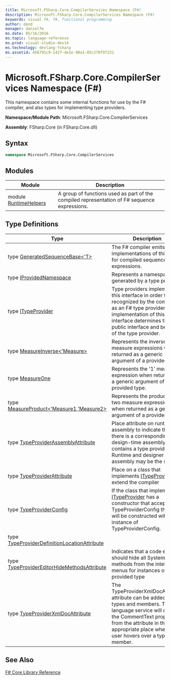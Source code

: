 ```yaml
---
title: Microsoft.FSharp.Core.CompilerServices Namespace (F#)
description: Microsoft.FSharp.Core.CompilerServices Namespace (F#)
keywords: visual f#, f#, functional programming
author: dend
manager: danielfe
ms.date: 05/16/2016
ms.topic: language-reference
ms.prod: visual-studio-dev14
ms.technology: devlang-fsharp
ms.assetid: 456791c9-1427-4e1e-98a1-05c270f9f231
---
```


# Microsoft.FSharp.Core.CompilerServices Namespace (F#)

This namespace contains some internal functions for use by the F# compiler, and also types for implementing type providers.

**Namespace/Module Path**: Microsoft.FSharp.Core.CompilerServices

**Assembly**: FSharp.Core (in FSharp.Core.dll)


## Syntax

```fsharp
namespace Microsoft.FSharp.Core.CompilerServices
```

## Modules

|Module|Description|
|------|-----------|
|module [RuntimeHelpers](https://msdn.microsoft.com/library/ffa754d5-6efd-4ff3-858b-4d3eb9f0e121)|A group of functions used as part of the compiled representation of F# sequence expressions.|

## Type Definitions

|Type|Description|
|----|-----------|
|type [GeneratedSequenceBase&lt;'T&gt;](https://msdn.microsoft.com/library/5a3e7bd5-1414-4eeb-9b5c-7c17e6401556)|The F# compiler emits implementations of this type for compiled sequence expressions.|
|type [IProvidedNamespace](https://msdn.microsoft.com/library/1c6f26eb-9d66-4a84-b870-7ed6dd58bbc6)|Represents a namespace generated by a type provider.|
|type [ITypeProvider](https://msdn.microsoft.com/library/2c2b0571-843d-4a7d-95d4-0a7510ed5e2f)|Type providers implement this interface in order to be recognized by the compiler as an F# type provider. The implementation of this interface determines the public interface and behavior of the type provider.|
|type [MeasureInverse&lt;'Measure&gt;](https://msdn.microsoft.com/library/6db371c4-fc3a-41c1-ab28-1aa1841e858b)|Represents the inverse of a measure expressions when returned as a generic argument of a provided type.|
|type [MeasureOne](https://msdn.microsoft.com/library/84ccc6aa-cd7d-46b9-8e6d-69fa08803899)|Represents the '1' measure expression when returned as a generic argument of a provided type.|
|type [MeasureProduct&lt;'Measure1,'Measure2&gt;](https://msdn.microsoft.com/library/dba55eb4-c2fd-43fa-804d-5339b26785c1)|Represents the product of two measure expressions when returned as a generic argument of a provided type.|
|type [TypeProviderAssemblyAttribute](https://msdn.microsoft.com/library/4a6027e2-f894-49d1-bff1-f96e82f0a8f0)|Place attribute on runtime assembly to indicate that there is a corresponding design-time assembly that contains a type provider. Runtime and designer assembly may be the same.|
|type [TypeProviderAttribute](https://msdn.microsoft.com/library/bdf7b036-7490-4ace-b79f-c5f1b1b37947)|Place on a class that implements [ITypeProvider](https://msdn.microsoft.com/library/2c2b0571-843d-4a7d-95d4-0a7510ed5e2f) to extend the compiler|
|type [TypeProviderConfig](https://msdn.microsoft.com/library/1cda7b9a-3d07-475d-9315-d65e1c97eb44)|If the class that implements [ITypeProvider](https://msdn.microsoft.com/library/2c2b0571-843d-4a7d-95d4-0a7510ed5e2f) has a constructor that accepts TypeProviderConfig then it will be constructed with an instance of TypeProviderConfig.|
|type [TypeProviderDefinitionLocationAttribute](https://msdn.microsoft.com/library/ca51668f-8f81-43b5-95d7-aeeeb342ffc7)||
|type [TypeProviderEditorHideMethodsAttribute](https://msdn.microsoft.com/library/dea2241e-f83c-465f-aa01-8211b68842a7)|Indicates that a code editor should hide all System.Object methods from the intellisense menus for instances of a provided type|
|type [TypeProviderXmlDocAttribute](https://msdn.microsoft.com/library/15df1059-16f1-4855-ab6a-860d60003c90)|The TypeProviderXmlDocAttribute attribute can be added to types and members. The language service will display the CommentText property from the attribute in the appropriate place when the user hovers over a type or member.|

## See Also
[F&#35; Core Library Reference](FSharp-Core-Library-Reference.md)
